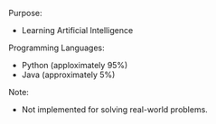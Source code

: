 Purpose:
- Learning Artificial Intelligence

Programming Languages:
- Python (apploximately 95%)
- Java (approximately 5%)

Note:
- Not implemented for solving real-world problems.
